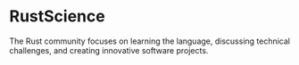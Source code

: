 # RustScience
The Rust community focuses on learning the language, discussing technical challenges, and creating innovative software projects.
